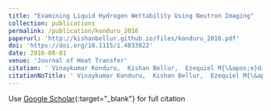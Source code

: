 ```yaml
---
title: "Examining Liquid Hydrogen Wettability Using Neutron Imaging"
collection: publications
permalink: /publication/konduru_2016
paperurl: 'http://kishanbellur.github.io/files/konduru_2016.pdf'
doi: 'https://doi.org/10.1115/1.4033822'
date: 2016-08-01
venue: 'Journal of Heat Transfer'
citation: ' Vinaykumar Konduru,  Kishan Bellur,  Ezequiel M{\&apos;e}dici,  Jeffrey Allen,  Chang Choi,  Daniel Hussey,  David Jacobson,  Juscelino Le{\~a}o,  John McQuillen,  James Hermanson, &quot;Examining Liquid Hydrogen Wettability Using Neutron Imaging.&quot; <i>Journal of Heat Transfer</i>, 2016.'
citationNoTitle: ' Vinaykumar Konduru,  Kishan Bellur,  Ezequiel M{\&apos;e}dici,  Jeffrey Allen,  Chang Choi,  Daniel Hussey,  David Jacobson,  Juscelino Le{\~a}o,  John McQuillen,  James Hermanson,  <i>Journal of Heat Transfer</i>, 2016.'
---
```

Use [Google Scholar](https://scholar.google.com/scholar?q=Examining+Liquid+Hydrogen+Wettability+Using+Neutron+Imaging){:target="_blank"} for full citation